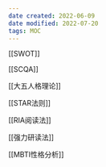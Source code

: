 ```yaml
---
date created: 2022-06-09
date modified: 2022-07-20
tags: MOC
---
```


[[SWOT]]

[[SCQA]]

[[大五人格理论]]

[[STAR法则]]

[[RIA阅读法]]

[[强力研读法]]

[[MBTI性格分析]]
